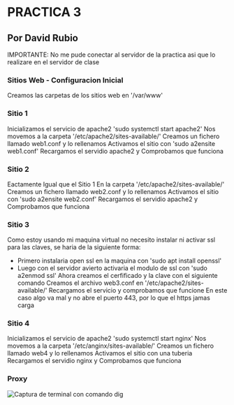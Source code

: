 # PRACTICA 3
## Por David Rubio 

IMPORTANTE: No me pude conectar al servidor de la practica asi que lo realizare en el servidor de clase

### Sitios Web - Configuracion Inicial
Creamos las carpetas de los sitios web en '/var/www'
### Sitio 1
Inicializamos el servicio de apache2 'sudo systemctl start apache2'
Nos movemos a la carpeta '/etc/apache2/sites-available/'
Creamos un fichero llamado web1.conf y lo rellenamos
Activamos el sitio con 'sudo a2ensite web1.conf'
Recargamos el servidio apache2
y Comprobamos que funciona
### Sitio 2
Eactamente Igual que el Sitio 1
En la carpeta '/etc/apache2/sites-available/'
Creamos un fichero llamado web2.conf y lo rellenamos
Activamos el sitio con 'sudo a2ensite web2.conf'
Recargamos el servidio apache2
y Comprobamos que funciona
### Sitio 3
Como estoy usando mi maquina virtual no necesito instalar ni activar ssl para las claves, se haria de la siguiente forma:
* Primero instalaria open ssl en la maquina con 'sudo apt install openssl'
* Luego con el servidor avierto activaria el modulo de ssl con 'sudo a2enmod ssl'
Ahora creamos el cerfificado y la clave con el siguiente comando
Creamos el archivo web3.conf en '/etc/apache2/sites-available/'
Recargamos el servicio y comprobamos que funcione
En este caso algo va mal y no abre el puerto 443, por lo que el https jamas carga
### Sitio 4
Inicializamos el servicio de apache2 'sudo systemctl start nginx'
Nos movemos a la carpeta '/etc/anginx/sites-available/'
Creamos un fichero llamado web4 y lo rellenamos
Activamos el sitio con una tuberia
Recargamos el servidio nginx
y Comprobamos que funciona
### Proxy


![Captura de terminal con comando dig](assets/DNS%20asignados.png)




